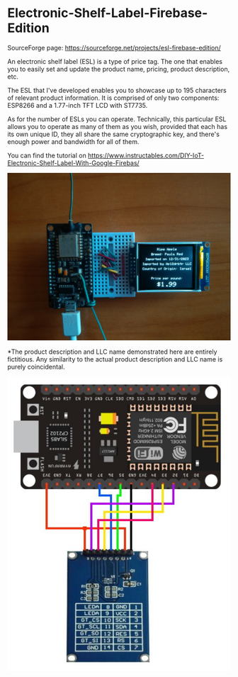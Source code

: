 # Electronic-Shelf-Label-Firebase-Edition

SourceForge page: https://sourceforge.net/projects/esl-firebase-edition/

An electronic shelf label (ESL) is a type of price tag. The one that enables you to easily set and update the product name, pricing, product description, etc.

The ESL that I've developed enables you to showcase up to 195 characters of relevant product information. It is comprised of only two components: ESP8266 and a 1.77-inch TFT LCD with ST7735.

As for the number of ESLs you can operate. Technically, this particular ESL allows you to operate as many of them as you wish, provided that each has its own unique ID, they all share the same cryptographic key, and there's enough power and bandwidth for all of them.

You can find the tutorial on https://www.instructables.com/DIY-IoT-Electronic-Shelf-Label-With-Google-Firebas/

![image text](https://github.com/Northstrix/Electronic-Shelf-Label-Firebase-Edition/blob/main/V1.0/Pictures/IMG_20231019_104635.jpg)

*The product description and LLC name demonstrated here are entirely fictitious. Any similarity to the actual product description and LLC name is purely coincidental.

![image text](https://github.com/Northstrix/Electronic-Shelf-Label-Firebase-Edition/blob/main/V1.0/Pictures/ESL%20Circuit%20Diagram.jpg)
